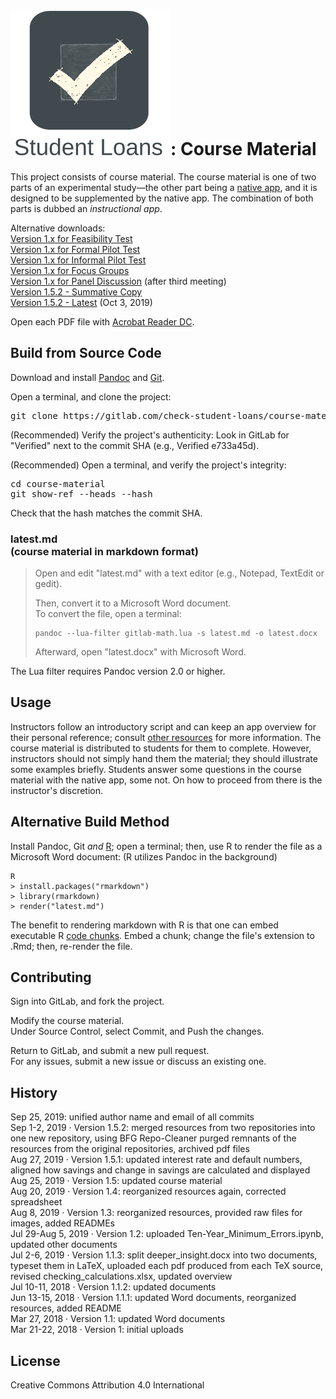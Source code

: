 <snippet>
<content>

# ![Alt](./app_icon_and_logo.png "Check Student Loans"): Course Material

This project consists of course material. The course material is one of two parts of an experimental study&mdash;the other part being a [native app](https://gitlab.com/check-student-loans/ios "Click here to access the native app's repository."), and it is designed to be supplemented by the native app.
The combination of both parts is dubbed an *instructional app*.<p>

Alternative downloads:<br>
[Version 1.x for Feasibility Test](./Archives/feasibility_test.pdf "Click here to access the download link.")<br>
[Version 1.x for Formal Pilot Test](./Archives/formal_pilot_test.pdf "Click here to access the download link.")<br>
[Version 1.x for Informal Pilot Test](./Archives/informal_pilot_test.pdf "Click here to access the download link.")<br>
[Version 1.x for Focus Groups](./Archives/focus_groups.pdf "Click here to access the download link.")<br>
[Version 1.x for Panel Discussion](./Archives/panel_discussion_after-third-meeting.pdf "Click here to access the download link.") (after third meeting)<br>
[Version 1.5.2 - Summative Copy](./Archives/summative.pdf "Click here to access the download link.")<br>
[Version 1.5.2 - Latest](./Archives/latest.pdf "Click here to access the download link.") (Oct 3, 2019)<p>

Open each PDF file with [Acrobat Reader DC](https://acrobat.adobe.com/us/en/acrobat/pdf-reader.html "Click here to access the download link.").

## Build from Source Code

Download and install [Pandoc](https://pandoc.org/ "Click here for more information.") and [Git](https://git-scm.com/downloads "Click here to access the download link.").

Open a terminal, and clone the project:
<pre>
git clone https://gitlab.com/check-student-loans/course-material.git
</pre>

(Recommended) Verify the project's authenticity: Look in GitLab for "Verified" next to the commit SHA (e.g., Verified e733a45d).

(Recommended) Open a terminal, and verify the project's integrity:
<pre>
cd course-material
git show-ref --heads --hash
</pre>
Check that the hash matches the commit SHA.<p>

### latest.md<br>(course material in markdown format)

>Open and edit "latest.md" with a text editor (e.g., Notepad, TextEdit or gedit).<p>
>Then, convert it to a Microsoft Word document.<br>
>To convert the file, open a terminal:
>```
>pandoc --lua-filter gitlab-math.lua -s latest.md -o latest.docx
>```
>Afterward, open "latest.docx" with Microsoft Word.

The Lua filter requires Pandoc version 2.0 or higher.

## Usage

Instructors follow an introductory script and can keep an app overview for their personal reference; consult [other resources](https://gitlab.com/check-student-loans/other-resources "Click here to access the repository for other resources.") for more information.
The course material is distributed to students for them to complete. 
However, instructors should not simply hand them the material; they should illustrate some examples briefly.
Students answer some questions in the course material with the native app, some not.
On how to proceed from there is the instructor's discretion.

## Alternative Build Method

Install Pandoc, Git *and* [R](https://www.r-project.org "Click here for more information."); open a terminal; then, use R to render the file as a Microsoft Word document: (R utilizes Pandoc in the background)
```
R
> install.packages("rmarkdown")
> library(rmarkdown)
> render("latest.md")
``` 
The benefit to rendering markdown with R is that one can embed executable R [code chunks](https://rmarkdown.rstudio.com/lesson-3.html "Click here for more information."). Embed a chunk; change the file's extension to .Rmd; then, re-render the file.

## Contributing

Sign into GitLab, and fork the project.<p>

Modify the course material.<br>
Under Source Control, select Commit, and Push the changes.<p>

Return to GitLab, and submit a new pull request.<br>
For any issues, submit a new issue or discuss an existing one.<p>

## History

Sep 25, 2019: unified author name and email of all commits<br>
Sep 1-2, 2019 &middot; Version 1.5.2: merged resources from two repositories into one new repository, using BFG Repo-Cleaner purged remnants of the resources from the original repositories, archived pdf files<br>
Aug 27, 2019 &middot; Version 1.5.1: updated interest rate and default numbers, aligned how savings and change in savings are calculated and displayed<br>
Aug 25, 2019 &middot; Version 1.5: updated course material<br>
Aug 20, 2019 &middot; Version 1.4: reorganized resources again, corrected spreadsheet<br>
Aug 8, 2019 &middot; Version 1.3: reorganized resources, provided raw files for images, added READMEs<br>
Jul 29-Aug 5, 2019 &middot; Version 1.2: uploaded Ten-Year_Minimum_Errors.ipynb, updated other documents<br>
Jul 2-6, 2019 &middot; Version 1.1.3: split deeper_insight.docx into two documents, typeset them in LaTeX, uploaded each pdf produced from each TeX source, revised checking_calculations.xlsx, updated overview<br>
Jul 10-11, 2018 &middot; Version 1.1.2: updated documents<br>
Jun 13-15, 2018 &middot; Version 1.1.1: updated Word documents, reorganized resources, added README<br>
Mar 27, 2018 &middot; Version 1.1: updated Word documents<br>
Mar 21-22, 2018 &middot; Version 1: initial uploads

<!--## Known Issues

Video introduction does not render correctly, if installed from the App Store.<br>
Potential Xcode bug: Unlike for plain text, for attributed text the interface builder draws custom fonts from Font Book.-->

## License

Creative Commons Attribution 4.0 International

</content>
</snippet>

